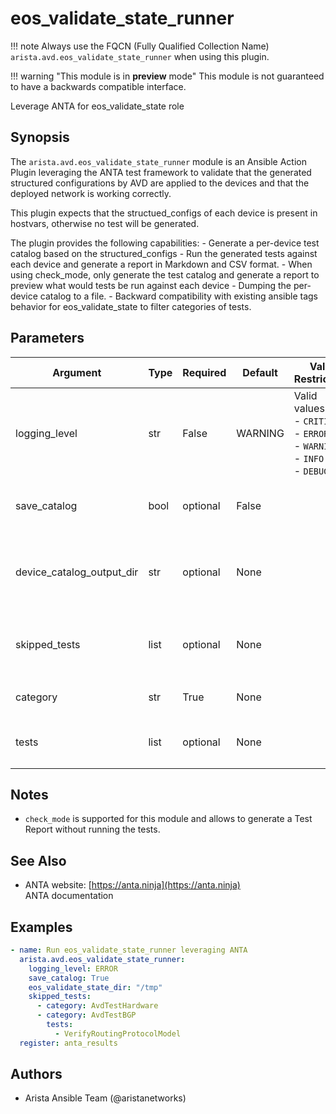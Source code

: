 <!--
  ~ Copyright (c) 2023 Arista Networks, Inc.
  ~ Use of this source code is governed by the Apache License 2.0
  ~ that can be found in the LICENSE file.
  -->

# eos_validate_state_runner

!!! note
    Always use the FQCN (Fully Qualified Collection Name) `arista.avd.eos_validate_state_runner` when using this plugin.

!!! warning "This module is in **preview** mode"
    This module is not guaranteed to have a backwards compatible interface.

Leverage ANTA for eos\_validate\_state role

## Synopsis

The <code>arista.avd.eos\_validate\_state\_runner</code> module is an Ansible Action Plugin leveraging the ANTA test framework to validate that the generated structured configurations by AVD are applied to the devices and that the deployed network is working correctly.

This plugin expects that the structued\_configs of each device is present in hostvars, otherwise no test will be generated.

The plugin provides the following capabilities\:
    \- Generate a per\-device test catalog based on the structured\_configs
    \- Run the generated tests against each device and generate a report in Markdown and CSV format.
    \- When using check\_mode, only generate the test catalog and generate a report to preview what would tests be run against each device
    \- Dumping the per\-device catalog to a file.
    \- Backward compatibility with existing ansible tags behavior for eos\_validate\_state to filter categories of tests.

## Parameters

| Argument | Type | Required | Default | Value Restrictions | Description |
| -------- | ---- | -------- | ------- | ------------------ | ----------- |
| logging_level | str | False | WARNING | Valid values:<br>- <code>CRITICAL</code><br>- <code>ERROR</code><br>- <code>WARNING</code><br>- <code>INFO</code><br>- <code>DEBUG</code> | Controls the log level for the ANTA library. If unset, the Action plugin will set it to \"WARNING\" |
| save_catalog | bool | optional | False |  | A boolean to indicate whether or not the catalog should be saved for each device. |
| device_catalog_output_dir | str | optional | None |  | When <code>save\_catalog</code> is True, this is the directory where the device catalogs will be saved.<br>Required if <em>save\_catalog\=True</em> |
| skipped_tests | list | optional | None |  | A list of dictionaries containing the categories and tests to skip<br>The keys for the dictionnary are |
|     category | str | True | None |  | The name of one of the AvdTest categories. e.g., <code>AvdTestHardware</code> |
|     tests | list | optional | None |  | A list of tests in the category. e.g, <code>VerifyRoutingProtocolModel</code> for <code>AvdTestBGP</code> |

## Notes

- <code>check\_mode</code> is supported for this module and allows to generate a Test Report without running the tests.

## See Also

- ANTA website: [https://anta.ninja](https://anta.ninja)<br>ANTA documentation

## Examples

```yaml
- name: Run eos_validate_state_runner leveraging ANTA
  arista.avd.eos_validate_state_runner:
    logging_level: ERROR
    save_catalog: True
    eos_validate_state_dir: "/tmp"
    skipped_tests:
      - category: AvdTestHardware
      - category: AvdTestBGP
        tests:
          - VerifyRoutingProtocolModel
  register: anta_results
```

## Authors

- Arista Ansible Team (@aristanetworks)
